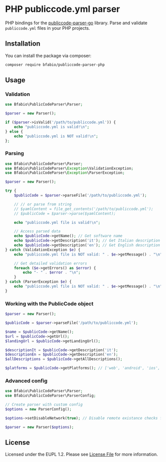 # PHP publiccode.yml parser

PHP bindings for the [publiccode-parser-go](https://github.com/italia/publiccode-parser-go) library. Parse and validate `publiccode.yml` files in your PHP projects.

## Installation

You can install the package via composer:

```bash
composer require bfabio/publiccode-parser-php
```

## Usage

### Validation

```php
use Bfabio\PublicCodeParser\Parser;

$parser = new Parser();

if ($parser->isValid('/path/to/publiccode.yml')) {
    echo "publiccode.yml is valid!\n";
} else {
    echo "publiccode.yml is NOT valid!\n";
};
```

### Parsing

```php
use Bfabio\PublicCodeParser\Parser;
use Bfabio\PublicCodeParser\Exception\ValidationException;
use Bfabio\PublicCodeParser\Exception\ParserException;

$parser = new Parser();

try {
    $publicCode = $parser->parseFile('/path/to/publiccode.yml');

    // // or parse from string
    // $yamlContent = file_get_contents('/path/to/publiccode.yml');
    // $publicCode = $parser->parse($yamlContent);

    echo "publiccode.yml file is valid!\n";

    // Access parsed data
    echo $publicCode->getName(); // Get software name
    echo $publicCode->getDescription('it'); // Get Italian description
    echo $publicCode->getDescription('en'); // Get English description
} catch (ValidationException $e) {
    echo "publiccode.yml file is NOT valid: " . $e->getMessage() . "\n";

    // Get detailed validation errors
    foreach ($e->getErrors() as $error) {
        echo "- " . $error . "\n";
    }
} catch (ParserException $e) {
    echo "publiccode.yml file is NOT valid: " . $e->getMessage() . "\n";
}
```

### Working with the PublicCode object

```php
$parser = new Parser();

$publicCode = $parser->parseFile('/path/to/publiccode.yml');

$name = $publicCode->getName();
$url = $publicCode->getUrl();
$landingUrl = $publicCode->getLandingUrl();

$descriptionIt = $publicCode->getDescription('it');
$descriptionEn = $publicCode->getDescription('en');
$allDescriptions = $publicCode->getAllDescriptions();

$platforms = $publicCode->getPlatforms(); // ['web', 'android', 'ios', etc.]
```

### Advanced config

```php
use Bfabio\PublicCodeParser\Parser;
use Bfabio\PublicCodeParser\ParserConfig;

// Create parser with custom config
$options = new ParserConfig();

$options->setDisableNetwork(true); // Disable remote existance checks for URLs

$parser = new Parser($options);
```

## License

Licensed under the EUPL 1.2. Please see [License File](LICENSE) for more information.
